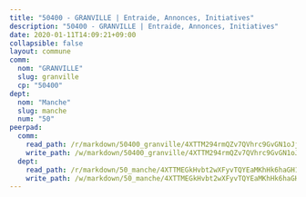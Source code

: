 ```yaml
---
title: "50400 - GRANVILLE | Entraide, Annonces, Initiatives"
description: "50400 - GRANVILLE | Entraide, Annonces, Initiatives"
date: 2020-01-11T14:09:21+09:00
collapsible: false
layout: commune
comm:
  nom: "GRANVILLE"
  slug: granville
  cp: "50400"
dept:
  nom: "Manche"
  slug: manche
  num: "50"
peerpad:
  comm:
    read_path: /r/markdown/50400_granville/4XTTM294rmQZv7QVhrc9GvGN1oJjm1tXjABGQHLhgF9hm9Lbm
    write_path: /w/markdown/50400_granville/4XTTM294rmQZv7QVhrc9GvGN1oJjm1tXjABGQHLhgF9hm9Lbm-K3TgUJZTgan5PrYVd1UQADTvFctowqGG72yCXskHjuFqneFuHJd88uwxw37k4f6rfCHfG2HqRb3PNQktK2KCWwNSLL9Qn9cTxXp8u1yPpg2oYG3X4wFkmwCDC4VeDsYy2HwC8zC3
  dept:
    read_path: /r/markdown/50_manche/4XTTMEGkHvbt2wXFyvTQYEaMKhHk6haGH1SzsRNevKgBDTuXr
    write_path: /w/markdown/50_manche/4XTTMEGkHvbt2wXFyvTQYEaMKhHk6haGH1SzsRNevKgBDTuXr-K3TgUSx1rwmRRLqHcTLLdo4dVfTRKvf94KKagmUFPevWSp2f9nuc6fJF25TtLArzK8teuQ5TvuAMqW38N2MYgT18hBoXtjmKX9WuSn2vkujmSJPp3gF4gsuMmfEM8Th4Ap94heFE
---
```


